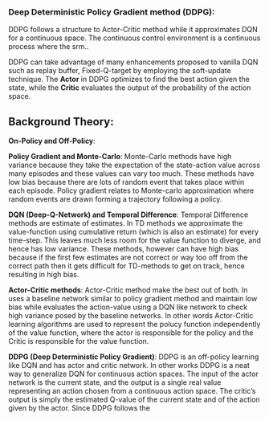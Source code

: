 ### Deep Deterministic Policy Gradient method (DDPG):

DDPG follows a structure to Actor-Critic method while it approximates DQN for a continuous space. The continuous control environment is a continuous process where the srm..

DDPG can take advantage of many enhancements proposed to vanilla DQN such as replay buffer, Fixed-Q-target by employing the soft-update technique. The **Actor** in DDPG optimizes to find the best action given the state, while the **Critic** evaluates the output of the probability of the action space. 

## Background Theory:
**On-Policy and Off-Policy**:


**Policy Gradient and Monte-Carlo**:
Monte-Carlo methods have high variance because they take the expectation of the state-action value across many episodes and these values can vary too much. These methods have low bias because there are lots of random event that takes place within each episode. Policy gradient relates to Monte-carlo approximation where random events are drawn forming a trajectory following a policy.

**DQN (Deep-Q-Network) and Temporal Difference**:
Temporal Difference methods are estimate of estimates. In TD methods we approximate the value-function using cumulative return (which is also an estimate) for every time-step. This leaves much less room for the value function to diverge, and hence has low variance. These methods, however can have high bias because if the first few estimates are not correct or way too off from the correct path then it gets difficult for TD-methods to get on track, hence resulting in high bias.

**Actor-Critic methods**:
Actor-Critic method make the best out of both. In uses a baseline network similar to policy gradient method and maintain low bias while evaluates the action-value using a DQN like network to check high variance posed by the baseline networks. In other words Actor-Critic learning algorithms are used to represent the polucy function independently of the value function, where the actor is responsible for the policy and the Critic is responsible for the value function.

**DDPG (Deep Deterministic Policy Gradient)**:
DDPG is an off-policy learning like DQN and has actor and critic network. In other works DDPG is a neat way to generalize DQN for continuous action spaces. The input of the actor network is the current state, and the output is a single real value representing an action chosen from a continuous action space. The critic’s output is simply the estimated Q-value of the current state and of the action given by the actor. Since DDPG follows the 